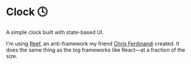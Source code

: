# Clock 🕓

A simple clock built with state-based UI.

I'm using [Reef](https://github.com/cferdinandi/reef), an anti-framework my friend [Chris Ferdinandi](https://gomakethings.com/) created. It does the same thing as the big frameworks like React&mdash;at a fraction of the size.
